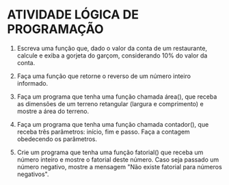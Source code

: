 # ATIVIDADE LÓGICA DE PROGRAMAÇÃO

1. Escreva uma função que, dado o valor da conta de um restaurante, calcule e exiba a gorjeta do garçom, considerando 10% do valor da conta.

2. Faça uma função que retorne o reverso de um número inteiro informado.

3. Faça um programa que tenha uma função chamada área(), que receba as dimensões de um terreno retangular (largura e comprimento) e mostre a área do terreno.

4. Faça um programa que tenha uma função chamada contador(), que receba três parâmetros: início, fim e passo. Faça a contagem obedecendo os parâmetros.

5. Crie um programa que tenha uma função fatorial() que receba um número inteiro e mostre o fatorial deste número. Caso seja passado um número negativo, mostre a mensagem "Não existe fatorial para números negativos".
